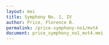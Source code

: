 ```yaml
---
layout: mei
title: Symphony No. 1, IV
author: Price, Florence B.
permalink: /price-symphony-no1/mvt4
document: price_symphony_no1_mvt4.mei
---
```

